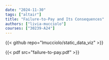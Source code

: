 ```yaml
---
date: "2024-11-30"
tags: ["altair"]
title: "Failure-to-Pay and Its Consequences"
authors: ["livia-mucciolo"]
courses: ["30239-A24"]
---
```


{{< github repo="lmucciolo/static_data_viz" >}}

{{< pdf src="failure-to-pay.pdf" >}}
